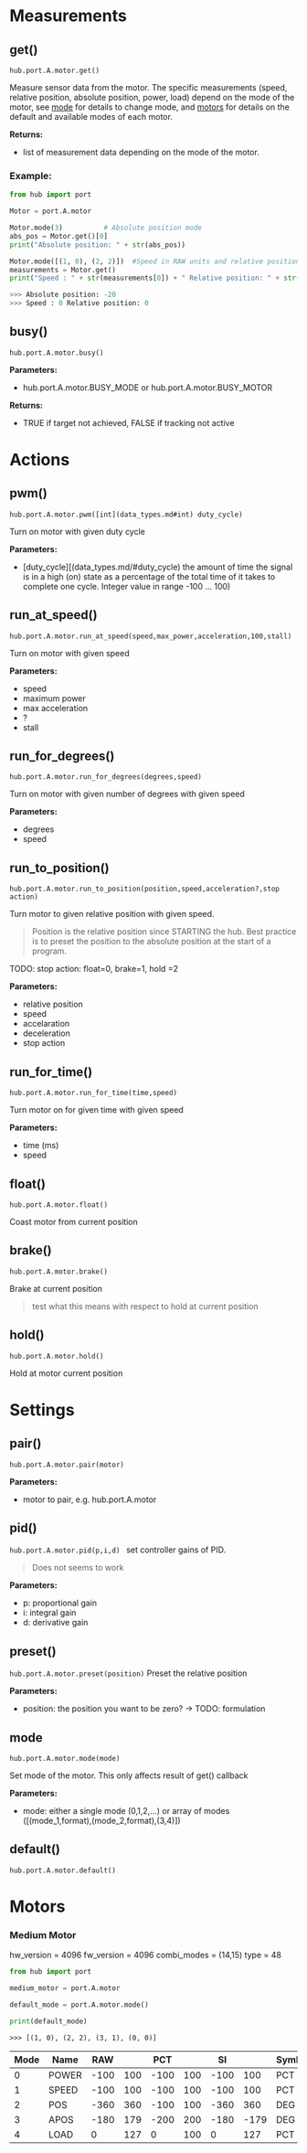 # Measurements

## get()

`hub.port.A.motor.get() `

Measure sensor data from the motor. The specific measurements (speed, relative position, absolute position, power, load) depend on the mode of the motor, see [mode](#mode) for details to change mode, and [motors](#Motors) for details on the default and available modes of each motor. 

__Returns:__

*  list of measurement data depending on the mode of the motor.


### Example:
``` python
from hub import port

Motor = port.A.motor

Motor.mode(3)          # Absolute position mode
abs_pos = Motor.get()[0]
print("Absolute position: " + str(abs_pos))

Motor.mode([(1, 0), (2, 2)])  #Speed in RAW units and relative position in SI units
measurements = Motor.get()
print("Speed : " + str(measurements[0]) + " Relative position: " + str(measurements[1]))

```

``` python
>>> Absolute position: -20
>>> Speed : 0 Relative position: 0
```

## busy()

`hub.port.A.motor.busy()`

__Parameters:__

*  hub.port.A.motor.BUSY_MODE or hub.port.A.motor.BUSY_MOTOR

__Returns:__

*  TRUE if target not achieved, FALSE if tracking not active

# Actions

## pwm()

`hub.port.A.motor.pwm([int](data_types.md#int) duty_cycle)`

Turn on motor with given duty cycle

__Parameters:__

*  [duty_cycle][(data_types.md/#duty_cycle) the amount of time the signal is in a high (on) state as a percentage of the total time of it takes to complete one cycle. Integer value in range -100 ... 100)

## run_at_speed()

`hub.port.A.motor.run_at_speed(speed,max_power,acceleration,100,stall)`

Turn on motor with given speed

__Parameters:__

*  speed
*  maximum power
*  max acceleration
*  ?
*  stall 

## run_for_degrees()

`hub.port.A.motor.run_for_degrees(degrees,speed)`

Turn on motor with given number of degrees with given speed

__Parameters:__

*  degrees
*  speed

## run_to_position()

`hub.port.A.motor.run_to_position(position,speed,acceleration?,stop action)`

Turn motor to given relative position with given speed. 

> Position is the relative position since STARTING the hub. Best practice is to preset the position to the absolute position at the start of a program.

TODO: stop action: float=0,  brake=1, hold =2

__Parameters:__

*  relative position
*  speed
*  accelaration
*  deceleration
*  stop action

## run_for_time()

`hub.port.A.motor.run_for_time(time,speed)`

Turn motor on for given time with given speed

__Parameters:__

*  time (ms)
*  speed

## float()
`hub.port.A.motor.float()`

Coast motor from current position

## brake()
  
`hub.port.A.motor.brake()`

Brake at current position

> test what this means with respect to hold at current position

## hold()

`hub.port.A.motor.hold()`

Hold at motor current position

# Settings

## pair()

`hub.port.A.motor.pair(motor)`

__Parameters:__

*  motor to pair, e.g. hub.port.A.motor

## pid()

`hub.port.A.motor.pid(p,i,d) `
set controller gains of PID. 

> Does not seems to work

__Parameters:__

*  p: proportional gain
*  i: integral gain
*  d: derivative gain

## preset()

`hub.port.A.motor.preset(position)`
Preset the relative position

__Parameters:__

*  position: the position you want to be zero? -> TODO: formulation

## mode

`hub.port.A.motor.mode(mode)`

Set mode of the motor. This only affects result of get() callback

__Parameters:__

*  mode: either a single mode (0,1,2,...) or array of modes ([(mode_1,format),(mode_2,format),(3,4)])

## default()

`hub.port.A.motor.default()`


# Motors

### Medium Motor

hw_version = 4096
fw_version = 4096
combi_modes = (14,15)
type = 48

``` python
from hub import port

medium_motor = port.A.motor

default_mode = port.A.motor.mode()

print(default_mode)
```

```
>>> [(1, 0), (2, 2), (3, 1), (0, 0)]
```

|Mode|Name |RAW |      |PCT |      |SI  |      |Symbol|Capabilities?           |Datasets|Type|Figures|Decimals|
|----|-----|----|------|----|------|----|------|------|------------------------|--------|----|-------|--------|
|0   |POWER|-100|100   |-100|100   |-100|100   |PCT   |\x10\x00\x00\x00\x01\x04|1       |0   |1      |0       |
|1   |SPEED|-100|100   |-100|100   |-100|100   |PCT   |\x10\x00\x00\x00\x01\x04|1       |0   |4      |0       |
|2   |POS  |-360|360   |-100|100   |-360|360   |DEG   |\x10\x00\x00\x00\x01\x04|1       |2   |4      |0       |
|3   |APOS |-180|179   |-200|200   |-180|-179  |DEG   |\x10\x00\x00\x00\x01\x04|1       |1   |3      |0       |
|4   |LOAD |0   |127   |0   |100   |0   |127   |PCT   |\x10\x00\x00\x00\x01\x04|1       |1   |1      |0       |
